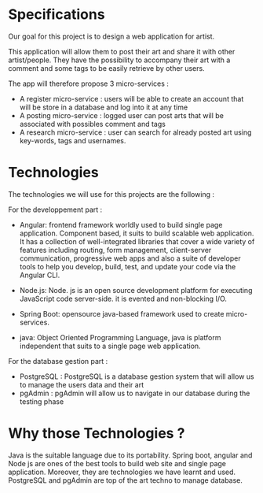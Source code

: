 # Specifications

Our goal for this project is to design a web application for artist.

This application will allow them to post their art and share it with other artist/people.
They have the possibility to accompany their art with a comment and some tags to be easily retrieve by other users.

The app will therefore propose 3 micro-services :

- A register micro-service : users will be able to create an account that will be store in a database and log into it at any time
- A posting micro-service : logged user can post arts that will be associated with possibles comment and tags
- A research micro-service : user can search for already posted art using key-words, tags and usernames.

# Technologies

The technologies we will use for this projects are the following :

For the developpement part : 

 - Angular: frontend framework worldly used to build single page application. Component based, it suits to build scalable web application. It has a collection of well-integrated libraries that cover a wide variety of features including routing, form management, client-server communication, progressive web apps and also a suite of developer tools to help you develop, build, test, and update your code via the Angular CLI.

 - Node.js: Node. js is an open source development platform for executing JavaScript code server-side. it is evented and non-blocking I/O.

 - Spring Boot: opensource java-based framework used to create micro-services.

 - java: Object Oriented Programming Language, java is platform independent that suits to a single page web application.

For the database gestion part :

 - PostgreSQL : PostgreSQL is a database gestion system that will allow us to manage the users data and their art
 - pgAdmin : pgAdmin will allow us to navigate in our database during the testing phase

# Why those Technologies ?

Java is the suitable language due to its portability. Spring boot, angular and Node js are ones of the best tools to build web site and single page application. Moreover, they are technologies we have learnt and used. PostgreSQL and pgAdmin are top of the art techno to manage database. 
